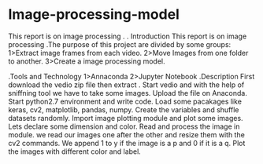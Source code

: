 # Image-processing-model
 This report is on image processing .
. Introduction
This report is on image processing .The purpose of this project are divided by some groups:
1>Extract image frames from each video.
2>Move Images from one folder to another.
3>Create a image processing model. 

.Tools and Technology 
1>Annaconda
2>Jupyter Notebook
.Description
First download the vedio zip file then extract .
Start vedio and with the help of sniffning tool we have to take some images.
Upload the file on Anaconda.
Start python2.7 environment and write code.
Load some pacakages like keras, cv2, matplotlib, pandas, numpy.
Create the variables and shuffle datasets randomly.
Import image plotting module and plot some images.
Lets declare some dimension and color.
Read and process the image in module.
we read our images one after the other and resize them with the cv2 commands.
We append 1 to y if the image is a p and 0 if it is a q.
Plot  the images with different color and label.
